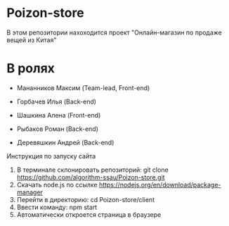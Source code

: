 # Poizon-store
В этом репозитории нахоходится проект "Онлайн-магазин по продаже вещей из Китая"
# В ролях
- Мананников Максим (Team-lead, Front-end)

- Горбачев Илья (Back-end)

- Шашкина Алена (Front-end)

- Рыбаков Роман (Back-end)

- Деревяшкин Андрей (Back-end)

Инструкция по запуску сайта
1. В терминале склонировать репозиторий: git clone https://github.com/algorithm-ssau/Poizon-store.git
2. Скачать node.js по ссылке https://nodejs.org/en/download/package-manager
3. Перейти в директорию: cd Poizon-store/client
4. Ввести команду: npm start
5. Автоматически откроется страница в браузере
